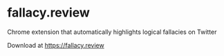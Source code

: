 # fallacy.review

Chrome extension that automatically highlights logical fallacies on Twitter

Download at https://fallacy.review
